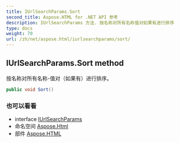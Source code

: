 ```yaml
---
title: IUrlSearchParams.Sort
second_title: Aspose.HTML for .NET API 参考
description: IUrlSearchParams 方法. 按名称对所有名称值对如果有进行排序
type: docs
weight: 70
url: /zh/net/aspose.html/iurlsearchparams/sort/
---
```

## IUrlSearchParams.Sort method

按名称对所有名称-值对（如果有）进行排序。

```csharp
public void Sort()
```

### 也可以看看

* interface [IUrlSearchParams](../)
* 命名空间 [Aspose.Html](../../iurlsearchparams/)
* 部件 [Aspose.HTML](../../../)


